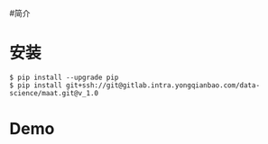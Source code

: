#简介

# 安装
   
    $ pip install --upgrade pip
    $ pip install git+ssh://git@gitlab.intra.yongqianbao.com/data-science/maat.git@v_1.0

# Demo
